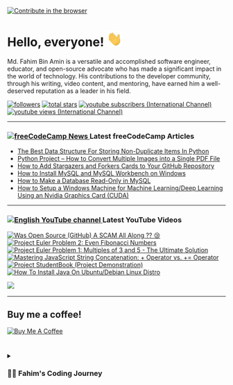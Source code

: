 [![Contribute in the browser](https://gitpod.io/button/open-in-gitpod.svg)](https://gitpod.io/#https://github.com/FahimFBA/FahimFBA)

# Hello, everyone! <img src="./img/wave.gif" width="35px" height= "35px">

Md. Fahim Bin Amin is a versatile and accomplished software engineer, educator, and open-source advocate who has made a significant impact in the world of technology. His contributions to the developer community, through his writing, video content, and mentoring, have earned him a well-deserved reputation as a leader in his field.


   <p align="left">
         <a href="https://github.com/FahimFBA?tab=followers">
         <img alt="followers" title="Follow me on Github" src="https://custom-icon-badges.demolab.com/github/followers/FahimFBA?color=236ad3&labelColor=1155ba&style=for-the-badge&logo=person-add&label=Follow&logoColor=white"/></a>
      <a href="https://github.com/FahimFBA?tab=repositories&sort=stargazers">
         <img alt="total stars" title="Total stars on GitHub" src="https://custom-icon-badges.demolab.com/github/stars/FahimFBA?color=55960c&style=for-the-badge&labelColor=488207&logo=star"/></a>
      <a href="https://www.youtube.com/@FahimAmin?sub_confirmation=1">
         <img alt="youtube subscribers (International Channel)" title="Subscribe to my YouTube channel" src="https://custom-icon-badges.demolab.com/youtube/channel/subscribers/UCG97GCUifMS2Vm28tgXQi0Q?color=%23E05D44&label=SUBSCRIBE&logo=video&logoColor=white&style=for-the-badge&labelColor=CE4630"/></a> 
      <a href="https://www.youtube.com/@FahimAmin">
         <img alt="youtube views (International Channel)" title="YouTube views" src="https://custom-icon-badges.demolab.com/youtube/channel/views/UCG97GCUifMS2Vm28tgXQi0Q?color=%23E1AD0E&logo=eye&logoColor=white&style=for-the-badge&labelColor=C79600"/></a> 
   </p>

---
### <a href="https://www.freecodecamp.org/news/author/fahimbinamin/"><img src="https://github.com/selenium-cucumber/selenium-cucumber-java/assets/64195132/1554283d-c054-47ef-bbf0-d31bf367dba7" title="freeCodeCamp Article" alt="freeCodeCamp News" width="35"/> </a>Latest freeCodeCamp Articles
* [The Best Data Structure For Storing Non-Duplicate Items In Python](https://www.freecodecamp.org/news/the-best-data-structure-for-storing-non-duplicate-items-in-python/)
* [Python Project – How to Convert Multiple Images into a Single PDF File](https://www.freecodecamp.org/news/convert-multiple-images-into-a-single-pdf-file-with-python/)
* [How to Add Stargazers and Forkers Cards to Your GitHub Repository](https://www.freecodecamp.org/news/how-to-add-stargzers-and-forkers-to-your-github-repository/)
* [How to Install MySQL and MySQL Workbench on Windows](https://www.freecodecamp.org/news/how-to-install-mysql-workbench-on-windows/)
* [How to Make a Database Read-Only in MySQL](https://www.freecodecamp.org/news/how-to-make-a-database-read-only-in-mysql/)
* [How to Setup a Windows Machine for Machine Learning/Deep Learning Using an Nvidia Graphics Card (CUDA)](https://www.freecodecamp.org/news/how-to-setup-windows-machine-for-ml-dl-using-nvidia-graphics-card-cuda/)
---

### <a href="https://www.youtube.com/@FahimAmin?sub_confirmation=1"><img src="https://cdn.worldvectorlogo.com/logos/youtube-icon.svg" title="English YouTube channel" alt="English YouTube channel" width="30"/> </a>Latest YouTube Videos

<!-- BEGIN YOUTUBE-CARDS -->
[![Was Open Source (GitHub) A SCAM All Along ?? 😢](https://ytcards.demolab.com/?id=CmEF7XOblQA&title=Was+Open+Source+%28GitHub%29+A+SCAM+All+Along+%3F%3F+%F0%9F%98%A2&lang=en&timestamp=1694945396&background_color=%230d1117&title_color=%23ffffff&stats_color=%23dedede&max_title_lines=1&width=250&border_radius=5&duration=1787 "Was Open Source (GitHub) A SCAM All Along ?? 😢")](https://www.youtube.com/watch?v=CmEF7XOblQA)
[![Project Euler Problem 2: Even Fibonacci Numbers](https://ytcards.demolab.com/?id=CGvv-1WsjUQ&title=Project+Euler+Problem+2%3A+Even+Fibonacci+Numbers&lang=en&timestamp=1694358010&background_color=%230d1117&title_color=%23ffffff&stats_color=%23dedede&max_title_lines=1&width=250&border_radius=5&duration=736 "Project Euler Problem 2: Even Fibonacci Numbers")](https://www.youtube.com/watch?v=CGvv-1WsjUQ)
[![Project Euler Problem 1: Multiples of 3 and 5 - The Ultimate Solution](https://ytcards.demolab.com/?id=MtCRuyX_fjk&title=Project+Euler+Problem+1%3A+Multiples+of+3+and+5+-+The+Ultimate+Solution&lang=en&timestamp=1694071875&background_color=%230d1117&title_color=%23ffffff&stats_color=%23dedede&max_title_lines=1&width=250&border_radius=5&duration=369 "Project Euler Problem 1: Multiples of 3 and 5 - The Ultimate Solution")](https://www.youtube.com/watch?v=MtCRuyX_fjk)
[![Mastering JavaScript String Concatenation: + Operator vs. += Operator](https://ytcards.demolab.com/?id=9eZMdTvvbJk&title=Mastering+JavaScript+String+Concatenation%3A+%2B+Operator+vs.+%2B%3D+Operator&lang=en&timestamp=1693997020&background_color=%230d1117&title_color=%23ffffff&stats_color=%23dedede&max_title_lines=1&width=250&border_radius=5&duration=529 "Mastering JavaScript String Concatenation: + Operator vs. += Operator")](https://www.youtube.com/watch?v=9eZMdTvvbJk)
[![Project StudentBook (Project Demonstration)](https://ytcards.demolab.com/?id=Cl4YKiA0Maw&title=Project+StudentBook+%28Project+Demonstration%29&lang=en&timestamp=1693988144&background_color=%230d1117&title_color=%23ffffff&stats_color=%23dedede&max_title_lines=1&width=250&border_radius=5&duration=1671 "Project StudentBook (Project Demonstration)")](https://www.youtube.com/watch?v=Cl4YKiA0Maw)
[![How To Install Java On Ubuntu/Debian Linux Distro](https://ytcards.demolab.com/?id=amk1hIeDK9c&title=How+To+Install+Java+On+Ubuntu%2FDebian+Linux+Distro&lang=en&timestamp=1692074326&background_color=%230d1117&title_color=%23ffffff&stats_color=%23dedede&max_title_lines=1&width=250&border_radius=5&duration=1220 "How To Install Java On Ubuntu/Debian Linux Distro")](https://www.youtube.com/watch?v=amk1hIeDK9c)
<!-- END YOUTUBE-CARDS -->

[<img src="https://custom-icon-badges.demolab.com/badge/-Subscribe%20For%20More-red?style=for-the-badge&logo=video&logoColor=white"/>](https://www.youtube.com/@FahimAmin?sub_confirmation=1)

<hr>

## Buy me a coffee!

<a href="https://www.buymeacoffee.com/fahimbinamin" target="_blank"><img src="https://cdn.buymeacoffee.com/buttons/v2/default-green.png" alt="Buy Me A Coffee" style="height: 60px !important;width: 217px !important;" ></a>

#

<details>
 <summary><h3>👨‍💻 Fahim's Coding Journey</h3></summary>

It's **Md. Fahim Bin Amin**, author [@freeCodeCamp](https://www.freecodecamp.org/news/author/fahimbinamin/), open-source contributor. I am also a contributor to [Microsoft](https://www.microsoft.com/en-us/) Research Investigation to OSS. Currently, I am working actively on the official [freeCodeCamp](https://www.freecodecamp.org/) Bengali team as a volunteer {🎉 I am the 3rd Bangladeshi and the first and the only student from my university, [United International University](https://www.uiu.ac.bd/), who got this opportunity to work with the official team of freeCodeCamp 😋}.

Basically, I like to work with Python, Java, C, C++, Markdown and so on. You can check my **blog site** [here](https://blog.fahimbinamin.com/).

I like to teach others about programming and technical stuff. I have [a Brand YouTube channel](https://www.youtube.com/@FahimAmin) where I teach programming and technical stuff regularly.

I also write articles frequently on various well-known platforms. Among those, [freeCodeCamp English](https://www.freecodecamp.org/news/author/fahimbinamin/), [freeCodeCamp Bengali](https://www.freecodecamp.org/bengali/news/author/fahimbinamin/), [Dev.to](https://dev.to/fahimfba) and [Hashnode](https://hashnode.com/@FahimFBA) are my most favourite platforms. 😊

[website]: https://fahimbinamin.com/
[youtube]: https://www.youtube.com/@FahimAmin

</summary>
</details>
